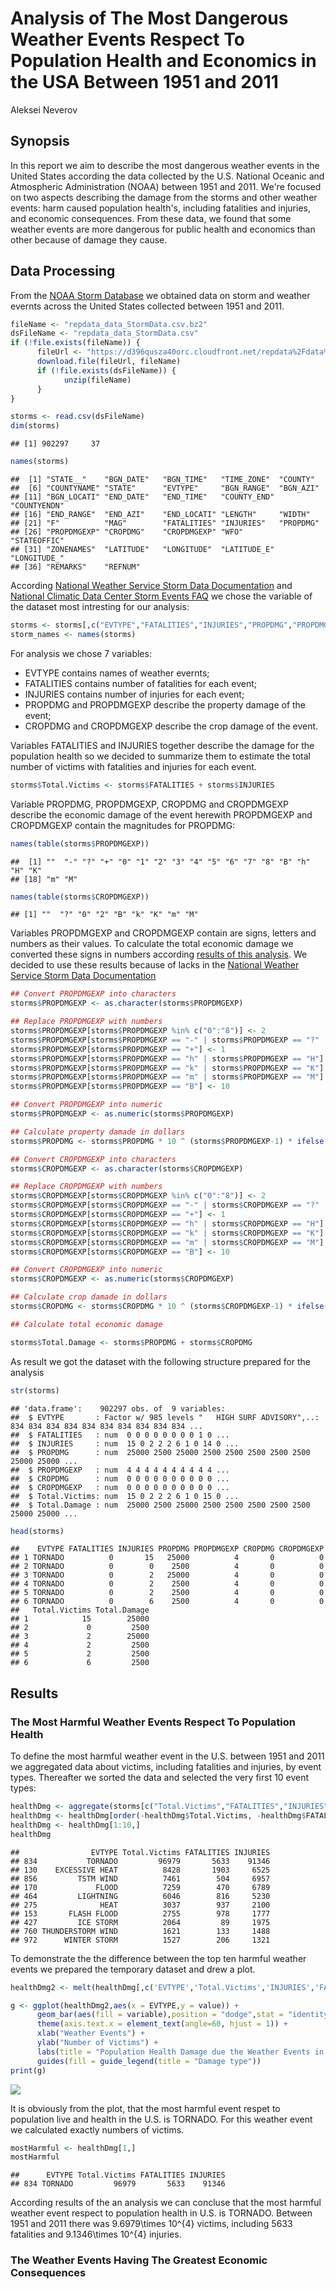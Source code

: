 # Analysis of The Most Dangerous Weather Events Respect To Population Health and Economics in the USA Between 1951 and 2011
Aleksei Neverov  



## Synopsis

In this report we aim to describe the most dangerous weather events in the United States according the data collected by the U.S. National Oceanic and Atmospheric Administration (NOAA) between 1951 and 2011. We're focused on two aspects describing the damage from the storms and other weather events: harm caused population health's, including fatalities and injuries, and economic consequences. From these data, we found that some weather events are more dangerous for public health and economics than other because of damage they cause. 

## Data Processing

From the [NOAA Storm Database](https://d396qusza40orc.cloudfront.net/repdata%2Fdata%2FStormData.csv.bz2) we obtained data on storm and weather evernts across the United States collected between 1951 and 2011.


```r
fileName <- "repdata_data_StormData.csv.bz2"
dsFileName <- "repdata_data_StormData.csv"
if (!file.exists(fileName)) {
      fileUrl <- "https://d396qusza40orc.cloudfront.net/repdata%2Fdata%2FStormData.csv.bz2"      
      download.file(fileUrl, fileName)
      if (!file.exists(dsFileName)) {
            unzip(fileName)
      }
}

storms <- read.csv(dsFileName)
dim(storms)
```

```
## [1] 902297     37
```

```r
names(storms)
```

```
##  [1] "STATE__"    "BGN_DATE"   "BGN_TIME"   "TIME_ZONE"  "COUNTY"    
##  [6] "COUNTYNAME" "STATE"      "EVTYPE"     "BGN_RANGE"  "BGN_AZI"   
## [11] "BGN_LOCATI" "END_DATE"   "END_TIME"   "COUNTY_END" "COUNTYENDN"
## [16] "END_RANGE"  "END_AZI"    "END_LOCATI" "LENGTH"     "WIDTH"     
## [21] "F"          "MAG"        "FATALITIES" "INJURIES"   "PROPDMG"   
## [26] "PROPDMGEXP" "CROPDMG"    "CROPDMGEXP" "WFO"        "STATEOFFIC"
## [31] "ZONENAMES"  "LATITUDE"   "LONGITUDE"  "LATITUDE_E" "LONGITUDE_"
## [36] "REMARKS"    "REFNUM"
```

According [National Weather Service Storm Data Documentation](https://d396qusza40orc.cloudfront.net/repdata%2Fpeer2_doc%2Fpd01016005curr.pdf) and [National Climatic Data Center Storm Events FAQ](https://d396qusza40orc.cloudfront.net/repdata%2Fpeer2_doc%2FNCDC%20Storm%20Events-FAQ%20Page.pdf) we chose the variable of the dataset most intresting for our analysis:


```r
storms <- storms[,c("EVTYPE","FATALITIES","INJURIES","PROPDMG","PROPDMGEXP", "CROPDMG","CROPDMGEXP")]
storm_names <- names(storms)
```

For analysis we chose 7 variables:

* EVTYPE contains names of weather evernts;
* FATALITIES contains number of fatalities for each event;
* INJURIES contains number of injuries for each event;
* PROPDMG and PROPDMGEXP describe the property damage of the event;
* CROPDMG and CROPDMGEXP describe the crop damage of the event.

Variables FATALITIES and INJURIES together describe the damage for the population health so we decided to summarize them to estimate the total number of victims with fatalities and injuries for each event.


```r
storms$Total.Victims <- storms$FATALITIES + storms$INJURIES
```

Variable PROPDMG, PROPDMGEXP, CROPDMG and CROPDMGEXP describe the economic damage of the event herewith PROPDMGEXP and CROPDMGEXP contain the magnitudes for PROPDMG:


```r
names(table(storms$PROPDMGEXP))
```

```
##  [1] ""  "-" "?" "+" "0" "1" "2" "3" "4" "5" "6" "7" "8" "B" "h" "H" "K"
## [18] "m" "M"
```

```r
names(table(storms$CROPDMGEXP))
```

```
## [1] ""  "?" "0" "2" "B" "k" "K" "m" "M"
```

Variables PROPDMGEXP and CROPDMGEXP contain are signs, letters and numbers as their values. To calculate the total economic damage we converted these signs in numbers according [results of this analysis](https://rstudio-pubs-static.s3.amazonaws.com/58957_37b6723ee52b455990e149edde45e5b6.html). We decided to use these results because of lacks in the [National Weather Service Storm Data Documentation](https://d396qusza40orc.cloudfront.net/repdata%2Fpeer2_doc%2Fpd01016005curr.pdf)


```r
## Convert PROPDMGEXP into characters
storms$PROPDMGEXP <- as.character(storms$PROPDMGEXP)

## Replace PROPDMGEXP with numbers
storms$PROPDMGEXP[storms$PROPDMGEXP %in% c("0":"8")] <- 2
storms$PROPDMGEXP[storms$PROPDMGEXP == "-" | storms$PROPDMGEXP == "?" | storms$PROPDMGEXP == ""] <- 0
storms$PROPDMGEXP[storms$PROPDMGEXP == "+"] <- 1
storms$PROPDMGEXP[storms$PROPDMGEXP == "h" | storms$PROPDMGEXP == "H"] <- 3
storms$PROPDMGEXP[storms$PROPDMGEXP == "k" | storms$PROPDMGEXP == "K"] <- 4
storms$PROPDMGEXP[storms$PROPDMGEXP == "m" | storms$PROPDMGEXP == "M"] <- 7
storms$PROPDMGEXP[storms$PROPDMGEXP == "B"] <- 10

## Convert PROPDMGEXP into numeric
storms$PROPDMGEXP <- as.numeric(storms$PROPDMGEXP)

## Calculate property damade in dollars
storms$PROPDMG <- storms$PROPDMG * 10 ^ (storms$PROPDMGEXP-1) * ifelse(storms$PROPDMGEXP == 0,0,1)

## Convert CROPDMGEXP into characters
storms$CROPDMGEXP <- as.character(storms$CROPDMGEXP)

## Replace CROPDMGEXP with numbers
storms$CROPDMGEXP[storms$CROPDMGEXP %in% c("0":"8")] <- 2
storms$CROPDMGEXP[storms$CROPDMGEXP == "-" | storms$CROPDMGEXP == "?" | storms$CROPDMGEXP == ""] <- 0
storms$CROPDMGEXP[storms$CROPDMGEXP == "+"] <- 1
storms$CROPDMGEXP[storms$CROPDMGEXP == "h" | storms$CROPDMGEXP == "H"] <- 3
storms$CROPDMGEXP[storms$CROPDMGEXP == "k" | storms$CROPDMGEXP == "K"] <- 4
storms$CROPDMGEXP[storms$CROPDMGEXP == "m" | storms$CROPDMGEXP == "M"] <- 7
storms$CROPDMGEXP[storms$CROPDMGEXP == "B"] <- 10

## Convert CROPDMGEXP into numeric
storms$CROPDMGEXP <- as.numeric(storms$CROPDMGEXP)

## Calculate crop damade in dollars
storms$CROPDMG <- storms$CROPDMG * 10 ^ (storms$CROPDMGEXP-1) * ifelse(storms$CROPDMGEXP == 0,0,1)

## Calculate total economic damage

storms$Total.Damage <- storms$PROPDMG + storms$CROPDMG
```

As result we got the dataset with the following structure prepared for the analysis

```r
str(storms)
```

```
## 'data.frame':	902297 obs. of  9 variables:
##  $ EVTYPE       : Factor w/ 985 levels "   HIGH SURF ADVISORY",..: 834 834 834 834 834 834 834 834 834 834 ...
##  $ FATALITIES   : num  0 0 0 0 0 0 0 0 1 0 ...
##  $ INJURIES     : num  15 0 2 2 2 6 1 0 14 0 ...
##  $ PROPDMG      : num  25000 2500 25000 2500 2500 2500 2500 2500 25000 25000 ...
##  $ PROPDMGEXP   : num  4 4 4 4 4 4 4 4 4 4 ...
##  $ CROPDMG      : num  0 0 0 0 0 0 0 0 0 0 ...
##  $ CROPDMGEXP   : num  0 0 0 0 0 0 0 0 0 0 ...
##  $ Total.Victims: num  15 0 2 2 2 6 1 0 15 0 ...
##  $ Total.Damage : num  25000 2500 25000 2500 2500 2500 2500 2500 25000 25000 ...
```

```r
head(storms)
```

```
##    EVTYPE FATALITIES INJURIES PROPDMG PROPDMGEXP CROPDMG CROPDMGEXP
## 1 TORNADO          0       15   25000          4       0          0
## 2 TORNADO          0        0    2500          4       0          0
## 3 TORNADO          0        2   25000          4       0          0
## 4 TORNADO          0        2    2500          4       0          0
## 5 TORNADO          0        2    2500          4       0          0
## 6 TORNADO          0        6    2500          4       0          0
##   Total.Victims Total.Damage
## 1            15        25000
## 2             0         2500
## 3             2        25000
## 4             2         2500
## 5             2         2500
## 6             6         2500
```

## Results

### The Most Harmful Weather Events Respect To Population Health

To define the most harmful weather event in the U.S. between 1951 and 2011 we aggregated data about victims, including fatalities and injuries, by event types. Thereafter we sorted the data and selected the very first 10 event types:


```r
healthDmg <- aggregate(storms[c("Total.Victims","FATALITIES","INJURIES")], by=storms["EVTYPE"],FUN = sum)
healthDmg <- healthDmg[order(-healthDmg$Total.Victims, -healthDmg$FATALITIES, -healthDmg$INJURIES),]
healthDmg <- healthDmg[1:10,]
healthDmg
```

```
##                EVTYPE Total.Victims FATALITIES INJURIES
## 834           TORNADO         96979       5633    91346
## 130    EXCESSIVE HEAT          8428       1903     6525
## 856         TSTM WIND          7461        504     6957
## 170             FLOOD          7259        470     6789
## 464         LIGHTNING          6046        816     5230
## 275              HEAT          3037        937     2100
## 153       FLASH FLOOD          2755        978     1777
## 427         ICE STORM          2064         89     1975
## 760 THUNDERSTORM WIND          1621        133     1488
## 972      WINTER STORM          1527        206     1321
```

To demonstrate the the difference between the top ten harmful weather events we prepared the temporary dataset and drew a plot.


```r
healthDmg2 <- melt(healthDmg[,c('EVTYPE','Total.Victims','INJURIES','FATALITIES')],id.vars = 1)
```


```r
g <- ggplot(healthDmg2,aes(x = EVTYPE,y = value)) + 
      geom_bar(aes(fill = variable),position = "dodge",stat = "identity") +
      theme(axis.text.x = element_text(angle=60, hjust = 1)) +
      xlab("Weather Events") +
      ylab("Number of Victims") +
      labs(title = "Population Health Damage due the Weather Events in U.S. (1951-2011)")+
      guides(fill = guide_legend(title = "Damage type"))
print(g)
```

![](figure/unnamed-chunk-8-1.png)

It is obviously from the plot, that the most harmful event respet to population live and health in the U.S. is TORNADO. For this weather event we calculated exactly numbers of victims.


```r
mostHarmful <- healthDmg[1,]
mostHarmful
```

```
##      EVTYPE Total.Victims FATALITIES INJURIES
## 834 TORNADO         96979       5633    91346
```

According results of the an analysis we can concluse that the most harmful weather event respect to population health in U.S. is TORNADO. Between 1951 and 2011 there was 9.6979\times 10^{4} victims, including 5633 fatalities and 9.1346\times 10^{4} injuries.

### The Weather Events Having The Greatest Economic Consequences
